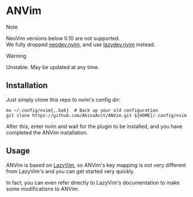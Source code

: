 # ANVim

> [!NOTE]
> NeoVim versions below 0.10 are not supported.  
> We fully dropped [neodev.nvim](https://github.com/folke/neodev.nvim), and use [lazydev.nvim](https://github.com/folke/lazydev.nvim) instead.

> [!WARNING]
> Unstable. May be updated at any time.  

## Installation

Just simply clone this repo to nvim's config dir:

```shell
mv ~/.config/nvim{,.bak}  # Back up your old configuration
git clone https://github.com/AkinaAcct/ANVim.git ${HOME}/.config/nvim
```

After this, enter nvim and wait for the plugin to be installed, and you have completed the ANVim installation.

## Usage

ANVim is based on [LazyVim](https://github.com/LazyVim/LazyVim), so ANVim's key mapping is not very different from LazyVim's and you can get started very quickly.

In fact, you can even refer directly to LazyVim's documentation to make some modifications to ANVim.
